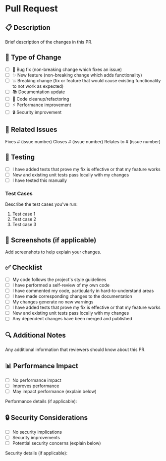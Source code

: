 
# Pull Request

## 📋 Description
Brief description of the changes in this PR.

## 🔄 Type of Change
- [ ] 🐛 Bug fix (non-breaking change which fixes an issue)
- [ ] ✨ New feature (non-breaking change which adds functionality)
- [ ] 💥 Breaking change (fix or feature that would cause existing functionality to not work as expected)
- [ ] 📚 Documentation update
- [ ] 🧹 Code cleanup/refactoring
- [ ] ⚡ Performance improvement
- [ ] 🔒 Security improvement

## 🎯 Related Issues
Fixes # (issue number)
Closes # (issue number)
Relates to # (issue number)

## 🧪 Testing
- [ ] I have added tests that prove my fix is effective or that my feature works
- [ ] New and existing unit tests pass locally with my changes
- [ ] I have tested this manually

### Test Cases
Describe the test cases you've run:
1. Test case 1
2. Test case 2
3. Test case 3

## 📸 Screenshots (if applicable)
Add screenshots to help explain your changes.

## ✅ Checklist
- [ ] My code follows the project's style guidelines
- [ ] I have performed a self-review of my own code
- [ ] I have commented my code, particularly in hard-to-understand areas
- [ ] I have made corresponding changes to the documentation
- [ ] My changes generate no new warnings
- [ ] I have added tests that prove my fix is effective or that my feature works
- [ ] New and existing unit tests pass locally with my changes
- [ ] Any dependent changes have been merged and published

## 🔍 Additional Notes
Any additional information that reviewers should know about this PR.

## 📊 Performance Impact
- [ ] No performance impact
- [ ] Improves performance
- [ ] May impact performance (explain below)

Performance details (if applicable):

## 🔒 Security Considerations
- [ ] No security implications
- [ ] Security improvements
- [ ] Potential security concerns (explain below)

Security details (if applicable):
